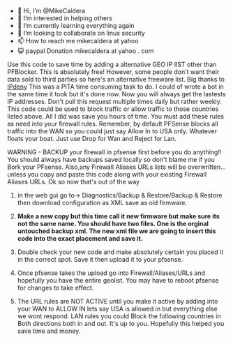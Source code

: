 - 👋 Hi, I’m @MikeCaldera
- 👀 I’m interested in helping others
- 🌱 I’m currently learning everything again
- 💞️ I’m looking to collaborate on linux security
- 📫 How to reach me mikecaldera at yahoo
- 😺 paypal Donation mikecaldera at yahoo . com

Use this code to save time by adding a alternative GEO IP lIST other than PFBlocker. This is absolutely free! However, some people don't want their data sold to third parties so here's an alternative freeware list. Big thanks to  [IPdeny](https://www.ipdeny.com/ipblocks/
)
This was a PITA time consuming task to do. I could of wrote a bot in the same time it took but it's done now. Now you will always get the lastests IP addresses. Don't pull this request multiple times daily but rather weekly. This code could be used to block traffic or allow traffic to those countries listed above. All I did was save you hours of time. You must add these rules as need into your firewall rules. Remember, by default PFSense blocks all traffic into the WAN so you could just say Allow In to USA only. Whatever floats your boat. Just use Drop for Wan and Reject for Lan. 

WARNING - BACKUP your firewall in pfsense first before you do anything!! You should always have backups saved locally so don't blame me if you Bork your PFsense. Also,any Firewall Aliases URLs lists will be overwritten... unless you copy and paste this code along with your existing Firewall Aliases URLs. Ok so now that's out of the way

1) in the web gui go to-> Diagnostics/Backup & Restore/Backup & Restore then download configuration as XML save as old firmware.

2) **Make a new copy but this time call it new firmware but make sure its not the same name. You should have two files. One is the orginal untouched backup xml. The new xml file we are going to insert this code into the exact placement and save it.**

3) Double check your new code and make absolutely certain you placed it in the correct spot. Save it then upload it to your pfsense.

4) Once pfsense takes the upload go into     Firewall/Aliases/URLs and hopefully you have the entire geolist. You may have to reboot pfsense for changes to take effect.

5) The URL rules are NOT ACTIVE until you make it active by adding into your WAN to ALLOW IN lets say USA is allowed in but everything else we wont respond. LAN rules you could Block the following countries in Both directions both in and out. It's up to you. Hopefully this helped you save time and money. 



